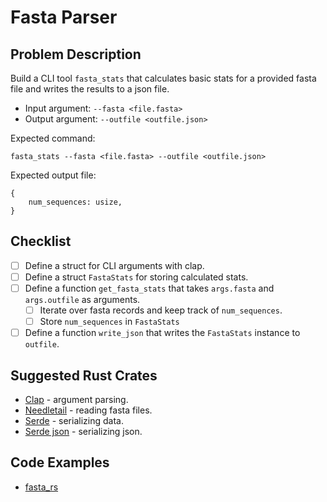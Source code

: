 # Fasta Parser
## Problem Description
Build a CLI tool `fasta_stats` that calculates basic stats for a provided fasta file and writes the results to a json file.

- Input argument: `--fasta <file.fasta>`
- Output argument: `--outfile <outfile.json>`

Expected command:<br>

`fasta_stats --fasta <file.fasta> --outfile <outfile.json>`

Expected output file:
```
{
    num_sequences: usize,
}
```

## Checklist
- [ ] Define a struct for CLI arguments with clap.
- [ ] Define a struct `FastaStats` for storing calculated stats.
- [ ] Define a function `get_fasta_stats` that takes `args.fasta` and `args.outfile` as arguments.
    - [ ] Iterate over fasta records and keep track of `num_sequences`.
    - [ ] Store `num_sequences` in `FastaStats`
- [ ] Define a function `write_json` that writes the `FastaStats` instance to `outfile`.

## Suggested Rust Crates
- [Clap](https://docs.rs/clap/latest/clap/) - argument parsing.
- [Needletail](https://docs.rs/needletail/latest/needletail/) - reading fasta files.
- [Serde](https://docs.rs/serde/latest/serde/) - serializing data.
- [Serde json](https://docs.rs/serde_json/latest/serde_json/) - serializing json.


## Code Examples
- [fasta_rs](https://github.com/OscarAspelin95/fasta_rs)
